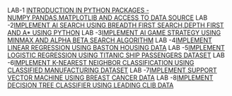 LAB-1 [INTRODUCTION IN PYTHON PACKAGES - NUMPY,PANDAS,MATPLOTLIB AND ACCESS TO DATA SOURCE](https://github.com/vinuthnachilukuri/AIML-Lab/blob/main/AIML_LAB_1.ipynb)
LAB -2[IMPLEMENT AI SEARCH USING BREADTH FIRST SEARCH,DEPTH FIRST AND A* USING PYTHON](https://github.com/vinuthnachilukuri/AIML-Lab/blob/main/AIML_LAB_02.ipynb)
LAB -3[IMPLEMENT AI GAME STRATEGY USING MINMAX AND ALPHA BETA SEARCH ALGORITHM]()
LAB -4[IMPLEMENT LINEAR REGRESSION USING BASTON HOUSING DATA]()
LAB -5[IMPLEMENT LOGISTIC REGRESSION USING TITANIC SHIP PASSENGERS DATASET]()
LAB -6[IMPLEMENT K-NEAREST NEIGHBOR CLASSIFICATION USING CLASSIFIED MANUFACTURING DATASET]()
LAB -7[IMPLEMENT SUPPORT VECTOR MACHINE USING BREAST CANCER DATA](https://github.com/vinuthnachilukuri/AIML-Lab/blob/main/AIML_LAB_07.ipynb)
LAB -8[IMPLEMENT DECISION TREE CLASSIFIER USING LEADING CLIB DATA]()

